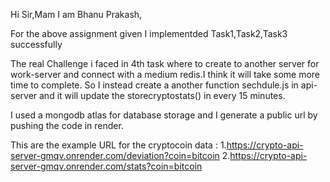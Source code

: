 Hi Sir,Mam
   I am Bhanu Prakash,

   For the above assignment
   given I implementded Task1,Task2,Task3 successfully

   The real Challenge i faced in 4th task where to create to another server for work-server and connect with a medium redis.I think it will take some more time to complete.
   So I instead create a another function sechdule.js in api-server and it will update the storecryptostats() in every 15 minutes.

   I used a mongodb atlas for database storage and I generate a public url by pushing the code in render.

  This are the example URL for the cryptocoin data :
  1.https://crypto-api-server-gmqv.onrender.com/deviation?coin=bitcoin
  2.https://crypto-api-server-gmqv.onrender.com/stats?coin=bitcoin
